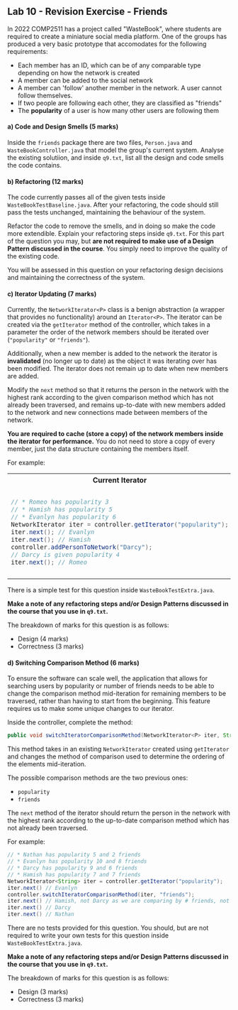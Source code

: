 ## Lab 10 - Revision Exercise - Friends

In 2022 COMP2511 has a project called "WasteBook", where students are required to create a miniature social media platform. One of the groups has produced a very basic prototype that accomodates for the following requirements:

- Each member has an ID, which can be of any comparable type depending on how the network is created
- A member can be added to the social network
- A member can 'follow' another member in the network. A user cannot follow themselves.
- If two people are following each other, they are classified as "friends"
- The **popularity** of a user is how many other users are following them

#### a) Code and Design Smells (5 marks)

Inside the `friends` package there are two files, `Person.java` and `WasteBookController.java` that model the group's current system. Analyse the existing solutiion, and inside `q9.txt`, list all the design and code smells the code contains.

#### b) Refactoring (12 marks)

The code currently passes all of the given tests inside `WasteBookTestBaseline.java`. After your refactoring, the code should still pass the tests unchanged, maintaining the behaviour of the system.

Refactor the code to remove the smells, and in doing so make the code more extendible. Explain your refactoring steps inside `q9.txt`. For this part of the question you may, but **are not required to make use of a Design Pattern discussed in the course**. You simply need to improve the quality of the existing code.

You will be assessed in this question on your refactoring design decisions and maintaining the correctness of the system.

#### c) Iterator Updating (7 marks)

Currently, the `NetworkIterator<P>` class is a benign abstraction (a wrapper that provides no functionality) around an `Iterator<P>`. The iterator can be created via the `getIterator` method of the controller, which takes in a parameter the order of the network members should be iterated over (`"popularity"` or `"friends"`).

Additionally, when a new member is added to the network the iterator is **invalidated** (no longer up to date) as the object it was iterating over has been modified. The iterator does not remain up to date when new members are added.

Modify the `next` method so that it returns the person in the network with the highest rank according to the given comparison method which has not already been traversed, and remains up-to-date with new members added to the network and new connections made between members of the network. 

**You are required to cache (store a copy) of the network members inside the iterator for performance.** You do not need to store a copy of every member, just the data structure containing the members itself.

For example:

<table>

<tr>
<th>Current Iterator</th><th>Required Iterator</th>
</tr>
<tr>
<td>

```java
// * Romeo has popularity 3
// * Hamish has popularity 5
// * Evanlyn has popularity 6
NetworkIterator iter = controller.getIterator("popularity");
iter.next(); // Evanlyn
iter.next(); // Hamish
controller.addPersonToNetwork("Darcy");
// Darcy is given popularity 4
iter.next(); // Romeo
```

</td>
<td>

```java
// * Romeo has popularity 3
// * Hamish has popularity 5
// * Evanlyn has popularity 6
NetworkIterator iter = controller.getIterator("popularity");
iter.next(); // Evanlyn
iter.next(); // Hamish
controller.addPersonToNetwork("Darcy");
// Darcy is given popularity 4
iter.next(); // Darcy, as the iterator has updated
iter.next(); // Romeo
```

</td>
</tr>
</table>

There is a simple test for this question inside `WasteBookTestExtra.java`.

**Make a note of any refactoring steps and/or Design Patterns discussed in the course that you use in `q9.txt`.**

The breakdown of marks for this question is as follows:
* Design (4 marks)
* Correctness (3 marks)

#### d) Switching Comparison Method (6 marks)

To ensure the software can scale well, the application that allows for searching users by popularity or number of friends needs to be able to change the comparison method mid-iteration for remaining members to be traversed, rather than having to start from the beginning. This feature requires us to make some unique changes to our iterator.

Inside the controller, complete the method:

```java
public void switchIteratorComparisonMethod(NetworkIterator<P> iter, String orderBy);
```

This method takes in an existing `NetworkIterator` created using `getIterator` and changes the method of comparison used to determine the ordering of the elements mid-iteration. 

The possible comparison methods are the two previous ones:
* `popularity`
* `friends`

The `next` method of the iterator should return the person in the network with the highest rank according to the up-to-date comparison method which has not already been traversed.

For example:

```java
// * Nathan has popularity 5 and 2 friends
// * Evanlyn has popularity 10 and 8 friends
// * Darcy has popularity 9 and 6 friends
// * Hamish has popularity 7 and 7 friends
NetworkIterator<String> iter = controller.getIterator("popularity");
iter.next() // Evanlyn
controller.switchIteratorComparisonMethod(iter, "friends");
iter.next() // Hamish, not Darcy as we are comparing by # friends, not popularity now
iter.next() // Darcy
iter.next() // Nathan
```

There are no tests provided for this question. You should, but are not required to write your own tests for this question inside `WasteBookTestExtra.java`.

**Make a note of any refactoring steps and/or Design Patterns discussed in the course that you use in `q9.txt`.**

The breakdown of marks for this question is as follows:
* Design (3 marks)
* Correctness (3 marks)
